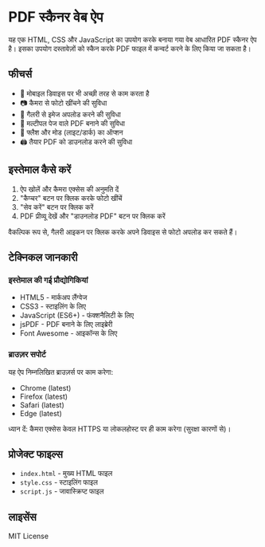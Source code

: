 # PDF स्कैनर वेब ऐप

यह एक HTML, CSS और JavaScript का उपयोग करके बनाया गया वेब आधारित PDF स्कैनर ऐप है। इसका उपयोग दस्तावेज़ों को स्कैन करके PDF फाइल में कन्वर्ट करने के लिए किया जा सकता है।

## फीचर्स

- 📱 मोबाइल डिवाइस पर भी अच्छी तरह से काम करता है
- 📷 कैमरा से फोटो खींचने की सुविधा
- 💾 गैलरी से इमेज अपलोड करने की सुविधा
- 📄 मल्टीपल पेज वाले PDF बनाने की सुविधा
- 🔆 फ्लैश और मोड (लाइट/डार्क) का ऑप्शन
- 🖨️ तैयार PDF को डाउनलोड करने की सुविधा

## इस्तेमाल कैसे करें

1. ऐप खोलें और कैमरा एक्सेस की अनुमति दें
2. "कैप्चर" बटन पर क्लिक करके फोटो खींचें
3. "सेव करें" बटन पर क्लिक करें
4. PDF प्रीव्यू देखें और "डाउनलोड PDF" बटन पर क्लिक करें

वैकल्पिक रूप से, गैलरी आइकन पर क्लिक करके अपने डिवाइस से फोटो अपलोड कर सकते हैं।

## टेक्निकल जानकारी

### इस्तेमाल की गई प्रौद्योगिकियां

- HTML5 - मार्कअप लैंग्वेज
- CSS3 - स्टाइलिंग के लिए
- JavaScript (ES6+) - फंक्शनैलिटी के लिए
- jsPDF - PDF बनाने के लिए लाइब्रेरी
- Font Awesome - आइकॉन्स के लिए

### ब्राउज़र सपोर्ट

यह ऐप निम्नलिखित ब्राउज़र्स पर काम करेगा:

- Chrome (latest)
- Firefox (latest)
- Safari (latest)
- Edge (latest)

ध्यान दें: कैमरा एक्सेस केवल HTTPS या लोकलहोस्ट पर ही काम करेगा (सुरक्षा कारणों से)।

## प्रोजेक्ट फाइल्स

- `index.html` - मुख्य HTML फाइल
- `style.css` - स्टाइलिंग फाइल
- `script.js` - जावास्क्रिप्ट फाइल

## लाइसेंस

MIT License 